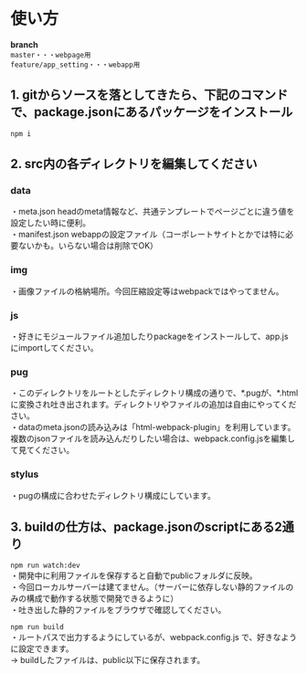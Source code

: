 # 使い方

**branch**  
`master・・・webpage用`  
`feature/app_setting・・・webapp用`  

## 1. gitからソースを落としてきたら、下記のコマンドで、package.jsonにあるパッケージをインストール  

`npm i`  

## 2. src内の各ディレクトリを編集してください  

### data
・meta.json headのmeta情報など、共通テンプレートでページごとに違う値を設定したい時に便利。  
・manifest.json webappの設定ファイル（コーポレートサイトとかでは特に必要ないかも。いらない場合は削除でOK）
  
### img
・画像ファイルの格納場所。今回圧縮設定等はwebpackではやってません。  
  
### js 
・好きにモジュールファイル追加したりpackageをインストールして、app.js にimportしてください。  
  
### pug
・このディレクトリをルートとしたディレクトリ構成の通りで、\*.pugが、\*.htmlに変換され吐き出されます。ディレクトリやファイルの追加は自由にやってください。  
・dataのmeta.jsonの読み込みは「html-webpack-plugin」を利用しています。複数のjsonファイルを読み込んだりしたい場合は、webpack.config.jsを編集して見てください。  
  
### stylus
・pugの構成に合わせたディレクトリ構成にしています。  
  

## 3. buildの仕方は、package.jsonのscriptにある2通り  

`npm run watch:dev`  
・開発中に利用ファイルを保存すると自動でpublicフォルダに反映。  
・今回ローカルサーバーは建てません。（サーバーに依存しない静的ファイルのみの構成で動作する状態で開発できるように）  
・吐き出した静的ファイルをブラウザで確認してください。  
  
`npm run build`  
・ルートパスで出力するようにしているが、webpack.config.js で、好きなように設定できます。  
→ buildしたファイルは、public以下に保存されます。  
